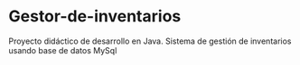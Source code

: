 # Gestor-de-inventarios
Proyecto didáctico de desarrollo en Java. Sistema de gestión de inventarios usando base de datos MySql
